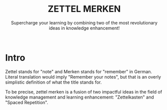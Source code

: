 <br />
<h1 align="center">ZETTEL MERKEN</h1>
<p align="center">Supercharge your learning by combining two of the most revolutionary ideas in knowledge enhancement!</p>
<br />

# Intro

Zettel stands for "note" and Merken stands for "remember" in German. Literal translation would imply "Remember your notes", but that is an overly simplistic definition of what the title stands for.

To be precise, zettel merken is a fusion of two impactful ideas in the field of knowledge management and learning enhancement: "Zettelkasten" and "Spaced Repetition".
